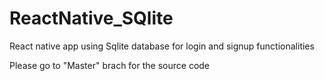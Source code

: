 # ReactNative_SQlite
React native app using Sqlite database for login and signup functionalities


Please go to "Master" brach for the source code
